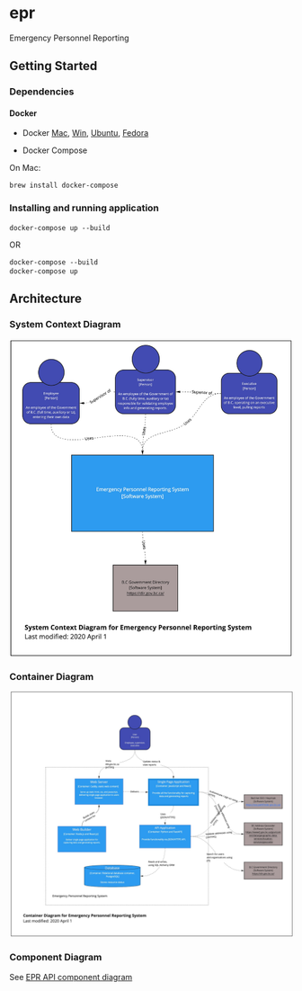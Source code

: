 # epr

Emergency Personnel Reporting

## Getting Started

### Dependencies

#### Docker

- Docker [Mac](https://hub.docker.com/editions/community/docker-ce-desktop-mac/), [Win](https://hub.docker.com/editions/community/docker-ce-desktop-windows/), [Ubuntu](https://docs.docker.com/install/linux/docker-ce/ubuntu/), [Fedora](https://docs.docker.com/install/linux/docker-ce/fedora/)

- Docker Compose

On Mac:

```
brew install docker-compose
```

### Installing and running application

```
docker-compose up --build
```

OR

```
docker-compose --build
docker-compose up
```

## Architecture

### System Context Diagram

![EPR system context diagram](architecture/epr_system_context_diagram.jpg)

### Container Diagram

![EPR container diagram](architecture/epr_container_diagram.jpg)

### Component Diagram

See [EPR API component diagram](api/README.md#component-diagram)
